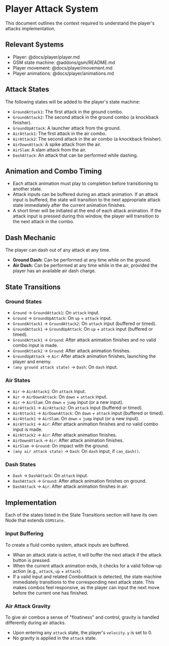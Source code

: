 # Player Attack System

This document outlines the context required to understand the player's attacks implementation.

## Relevant Systems
- Player: @docs/player/player.md
- GSM state machine: @addons/gsm/README.md
- Player movement: @docs/player/movement.md
- Player animations: @docs/player/animations.md

## Attack States

The following states will be added to the player's state machine:

- `GroundAttack1`: The first attack in the ground combo.
- `GroundAttack2`: The second attack in the ground combo (a knockback finisher).
- `GroundUpAttack`: A launcher attack from the ground.
- `AirAttack1`: The first attack in the air combo.
- `AirAttack2`: The second attack in the air combo (a knockback finisher).
- `AirDownAttack`: A spike attack from the air.
- `AirSlam`: A slam attack from the air.
- `DashAttack`: An attack that can be performed while dashing.

## Animation and Combo Timing

- Each attack animation must play to completion before transitioning to another state.
- Attack inputs can be buffered during an attack animation. If an attack input is buffered, the state will transition to the next appropriate attack state immediately after the current animation finishes.
- A short timer will be initiated at the end of each attack animation. If the attack input is pressed during this window, the player will transition to the next attack in the combo.

## Dash Mechanic

The player can dash out of any attack at any time.

- **Ground Dash:** Can be performed at any time while on the ground.
- **Air Dash:** Can be performed at any time while in the air, provided the player has an available air dash charge.

## State Transitions

### Ground States

- `Ground` -> `GroundAttack1`: On `attack` input.
- `Ground` -> `GroundUpAttack`: On `up` + `attack` input.
- `GroundAttack1` -> `GroundAttack2`: On `attack` input (buffered or timed).
- `GroundAttack1` -> `GroundUpAttack`: On `up` + `attack` input (buffered or timed).
- `GroundAttack1` -> `Ground`: After attack animation finishes and no valid combo input is made.
- `GroundAttack2` -> `Ground`: After attack animation finishes.
- `GroundUpAttack` -> `Air`: After attack animation finishes, launching the player and enemy.
- `(any ground attack state)` -> `Dash`: On `dash` input.

### Air States

- `Air` -> `AirAttack1`: On `attack` input.
- `Air` -> `AirDownAttack`: On `down` + `attack` input.
- `Air` -> `AirSlam`: On `down` + `jump` input (or a new input).
- `AirAttack1` -> `AirAttack2`: On `attack` input (buffered or timed).
- `AirAttack1` -> `AirDownAttack`: On `down` + `attack` input (buffered or timed).
- `AirAttack1` -> `AirSlam`: On `down` + `jump` input (or a new input).
- `AirAttack1` -> `Air`: After attack animation finishes and no valid combo input is made.
- `AirAttack2` -> `Air`: After attack animation finishes.
- `AirDownAttack` -> `Air`: After attack animation finishes.
- `AirSlam` -> `Ground`: On impact with the ground.
- `(any air attack state)` -> `Dash`: On `dash` input, if `can_dash()`.

### Dash States

- `Dash` -> `DashAttack`: On `attack` input.
- `DashAttack` -> `Ground`: After attack animation finishes on ground.
- `DashAttack` -> `Air`: After attack animation finishes in air.

## Implementation

Each of the states listed in the State Transitions section will have its own Node that extends `GSMState`.

### Input Buffering
To create a fluid combo system, attack inputs are buffered.

- Whan an attack state is active, it will buffer the next attack if the attack button is pressed.
- When the current attack animation ends, it checks for a valid follow-up action (e.g., `attack`, `up` + `attack`).
- If a valid input and related ComboAttack is detected, the state machine immediately transitions to the corresponding next attack state. This makes combos feel responsive, as the player can input the next move before the current one has finished.

### Air Attack Gravity
To give air combos a sense of "floatiness" and control, gravity is handled differently during air attacks.

- Upon entering any `attack` state, the player's `velocity.y` is set to 0.
- No gravity is applied in the `attack` state.
